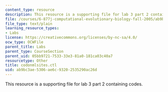 ```yaml
---
content_type: resource
description: This resource is a supporting file for lab 3 part 2 containing codes.
file: /courses/6-877j-computational-evolutionary-biology-fall-2005/ab9bc3ae5306ae6c93202535290ac26d_codonmlsites.ctl
file_type: text/plain
learning_resource_types:
- Labs
license: https://creativecommons.org/licenses/by-nc-sa/4.0/
ocw_type: OCWFile
parent_title: Labs
parent_type: CourseSection
parent_uid: 05bb9721-7533-33e3-81a0-181ca03c40a7
resourcetype: Other
title: codonmlsites.ctl
uid: ab9bc3ae-5306-ae6c-9320-2535290ac26d
---
```

This resource is a supporting file for lab 3 part 2 containing codes.